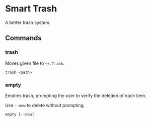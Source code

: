 # Smart Trash

A better trash system.

## Commands

### trash

Moves given file to `~/.Trash`.

```
trash <path>
```

### empty

Empties trash, prompting the user to verify the deletion of each item.

Use `--now` to delete without prompting.

```
empty [--now]
```
